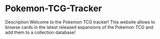 # Pokemon-TCG-Tracker

Description
Welcome to the Pokemon TCG tracker!  This website allows to browse cards in the latest released expansions of the Pokemon TCG and add them to a collection database!


